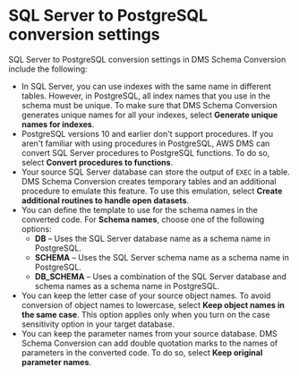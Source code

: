 # SQL Server to PostgreSQL conversion settings<a name="schema-conversion-sql-server-postgresql"></a>

SQL Server to PostgreSQL conversion settings in DMS Schema Conversion include the following:
+ In SQL Server, you can use indexes with the same name in different tables\. However, in PostgreSQL, all index names that you use in the schema must be unique\. To make sure that DMS Schema Conversion generates unique names for all your indexes, select **Generate unique names for indexes**\.
+ PostgreSQL versions 10 and earlier don't support procedures\. If you aren't familiar with using procedures in PostgreSQL, AWS DMS can convert SQL Server procedures to PostgreSQL functions\. To do so, select **Convert procedures to functions**\.
+ Your source SQL Server database can store the output of `EXEC` in a table\. DMS Schema Conversion creates temporary tables and an additional procedure to emulate this feature\. To use this emulation, select **Create additional routines to handle open datasets**\.
+ You can define the template to use for the schema names in the converted code\. For **Schema names**, choose one of the following options:
  + **DB** – Uses the SQL Server database name as a schema name in PostgreSQL\.
  + **SCHEMA** – Uses the SQL Server schema name as a schema name in PostgreSQL\.
  + **DB\_SCHEMA** – Uses a combination of the SQL Server database and schema names as a schema name in PostgreSQL\.
+ You can keep the letter case of your source object names\. To avoid conversion of object names to lowercase, select **Keep object names in the same case**\. This option applies only when you turn on the case sensitivity option in your target database\.
+ You can keep the parameter names from your source database\. DMS Schema Conversion can add double quotation marks to the names of parameters in the converted code\. To do so, select **Keep original parameter names**\.